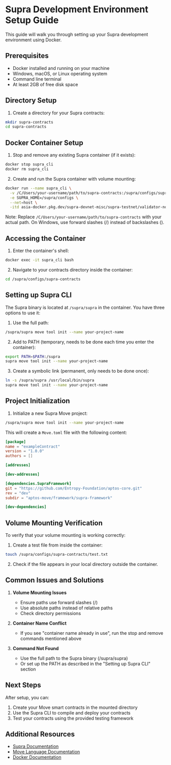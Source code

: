 # Supra Development Environment Setup Guide

This guide will walk you through setting up your Supra development environment using Docker.

## Prerequisites

- Docker installed and running on your machine
- Windows, macOS, or Linux operating system
- Command line terminal
- At least 2GB of free disk space

## Directory Setup

1. Create a directory for your Supra contracts:

```bash
mkdir supra-contracts
cd supra-contracts
```

## Docker Container Setup

1. Stop and remove any existing Supra container (if it exists):

```bash
docker stop supra_cli
docker rm supra_cli
```

2. Create and run the Supra container with volume mounting:

```bash
docker run --name supra_cli \
  -v /C/Users/your-username/path/to/supra-contracts:/supra/configs/supra-contracts \
  -e SUPRA_HOME=/supra/configs \
  --net=host \
  -itd asia-docker.pkg.dev/supra-devnet-misc/supra-testnet/validator-node:v6.3.0
```

Note: Replace `/C/Users/your-username/path/to/supra-contracts` with your actual path. On Windows, use forward slashes (/) instead of backslashes (\).

## Accessing the Container

1. Enter the container's shell:

```bash
docker exec -it supra_cli bash
```

2. Navigate to your contracts directory inside the container:

```bash
cd /supra/configs/supra-contracts
```

## Setting up Supra CLI

The Supra binary is located at `/supra/supra` in the container. You have three options to use it:

1. Use the full path:

```bash
/supra/supra move tool init --name your-project-name
```

2. Add to PATH (temporary, needs to be done each time you enter the container):

```bash
export PATH=$PATH:/supra
supra move tool init --name your-project-name
```

3. Create a symbolic link (permanent, only needs to be done once):

```bash
ln -s /supra/supra /usr/local/bin/supra
supra move tool init --name your-project-name
```

## Project Initialization

1. Initialize a new Supra Move project:

```bash
/supra/supra move tool init --name your-project-name
```

This will create a `Move.toml` file with the following content:

```toml
[package]
name = "exampleContract"
version = "1.0.0"
authors = []

[addresses]

[dev-addresses]

[dependencies.SupraFramework]
git = "https://github.com/Entropy-Foundation/aptos-core.git"
rev = "dev"
subdir = "aptos-move/framework/supra-framework"

[dev-dependencies]
```

## Volume Mounting Verification

To verify that your volume mounting is working correctly:

1. Create a test file from inside the container:

```bash
touch /supra/configs/supra-contracts/test.txt
```

2. Check if the file appears in your local directory outside the container.

## Common Issues and Solutions

1. **Volume Mounting Issues**

   - Ensure paths use forward slashes (/)
   - Use absolute paths instead of relative paths
   - Check directory permissions

2. **Container Name Conflict**

   - If you see "container name already in use", run the stop and remove commands mentioned above

3. **Command Not Found**
   - Use the full path to the Supra binary (/supra/supra)
   - Or set up the PATH as described in the "Setting up Supra CLI" section

## Next Steps

After setup, you can:

1. Create your Move smart contracts in the mounted directory
2. Use the Supra CLI to compile and deploy your contracts
3. Test your contracts using the provided testing framework

## Additional Resources

- [Supra Documentation](https://docs.supra.com)
- [Move Language Documentation](https://move-book.com)
- [Docker Documentation](https://docs.docker.com)

